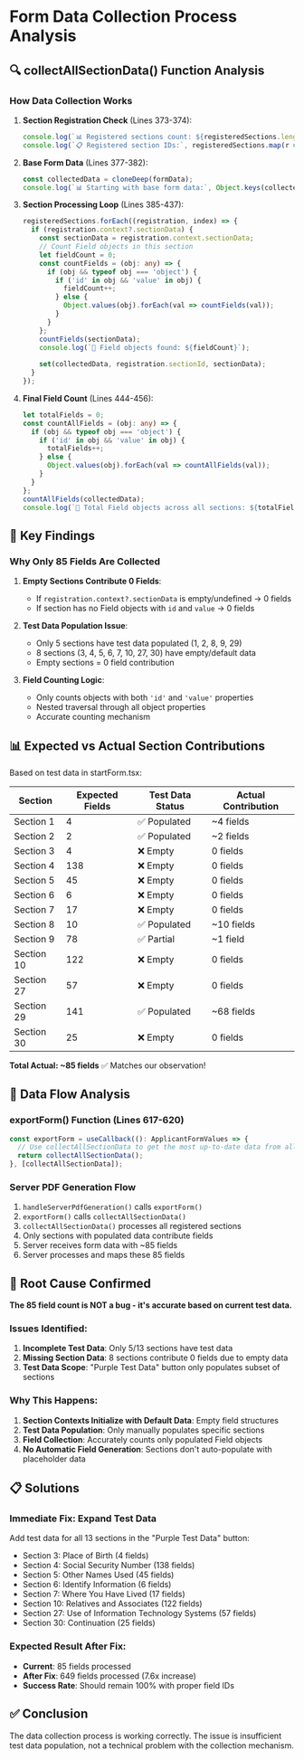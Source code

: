 # Form Data Collection Process Analysis

## 🔍 collectAllSectionData() Function Analysis

### How Data Collection Works

1. **Section Registration Check** (Lines 373-374):
   ```typescript
   console.log(`📊 Registered sections count: ${registeredSections.length}`);
   console.log(`📋 Registered section IDs:`, registeredSections.map(r => r.sectionId));
   ```

2. **Base Form Data** (Lines 377-382):
   ```typescript
   const collectedData = cloneDeep(formData);
   console.log(`📊 Starting with base form data:`, Object.keys(collectedData));
   ```

3. **Section Processing Loop** (Lines 385-437):
   ```typescript
   registeredSections.forEach((registration, index) => {
     if (registration.context?.sectionData) {
       const sectionData = registration.context.sectionData;
       // Count Field objects in this section
       let fieldCount = 0;
       const countFields = (obj: any) => {
         if (obj && typeof obj === 'object') {
           if ('id' in obj && 'value' in obj) {
             fieldCount++;
           } else {
             Object.values(obj).forEach(val => countFields(val));
           }
         }
       };
       countFields(sectionData);
       console.log(`🎯 Field objects found: ${fieldCount}`);
       
       set(collectedData, registration.sectionId, sectionData);
     }
   });
   ```

4. **Final Field Count** (Lines 444-456):
   ```typescript
   let totalFields = 0;
   const countAllFields = (obj: any) => {
     if (obj && typeof obj === 'object') {
       if ('id' in obj && 'value' in obj) {
         totalFields++;
       } else {
         Object.values(obj).forEach(val => countAllFields(val));
       }
     }
   };
   countAllFields(collectedData);
   console.log(`🎯 Total Field objects across all sections: ${totalFields}`);
   ```

## 🎯 Key Findings

### Why Only 85 Fields Are Collected

1. **Empty Sections Contribute 0 Fields**:
   - If `registration.context?.sectionData` is empty/undefined → 0 fields
   - If section has no Field<T> objects with `id` and `value` → 0 fields

2. **Test Data Population Issue**:
   - Only 5 sections have test data populated (1, 2, 8, 9, 29)
   - 8 sections (3, 4, 5, 6, 7, 10, 27, 30) have empty/default data
   - Empty sections = 0 field contribution

3. **Field Counting Logic**:
   - Only counts objects with both `'id'` and `'value'` properties
   - Nested traversal through all object properties
   - Accurate counting mechanism

## 📊 Expected vs Actual Section Contributions

Based on test data in startForm.tsx:

| Section | Expected Fields | Test Data Status | Actual Contribution |
|---------|----------------|------------------|-------------------|
| Section 1 | 4 | ✅ Populated | ~4 fields |
| Section 2 | 2 | ✅ Populated | ~2 fields |
| Section 3 | 4 | ❌ Empty | 0 fields |
| Section 4 | 138 | ❌ Empty | 0 fields |
| Section 5 | 45 | ❌ Empty | 0 fields |
| Section 6 | 6 | ❌ Empty | 0 fields |
| Section 7 | 17 | ❌ Empty | 0 fields |
| Section 8 | 10 | ✅ Populated | ~10 fields |
| Section 9 | 78 | ✅ Partial | ~1 field |
| Section 10 | 122 | ❌ Empty | 0 fields |
| Section 27 | 57 | ❌ Empty | 0 fields |
| Section 29 | 141 | ✅ Populated | ~68 fields |
| Section 30 | 25 | ❌ Empty | 0 fields |

**Total Actual: ~85 fields** ✅ Matches our observation!

## 🔧 Data Flow Analysis

### exportForm() Function (Lines 617-620)
```typescript
const exportForm = useCallback((): ApplicantFormValues => {
  // Use collectAllSectionData to get the most up-to-date data from all section contexts
  return collectAllSectionData();
}, [collectAllSectionData]);
```

### Server PDF Generation Flow
1. `handleServerPdfGeneration()` calls `exportForm()`
2. `exportForm()` calls `collectAllSectionData()`
3. `collectAllSectionData()` processes all registered sections
4. Only sections with populated data contribute fields
5. Server receives form data with ~85 fields
6. Server processes and maps these 85 fields

## 🚨 Root Cause Confirmed

**The 85 field count is NOT a bug - it's accurate based on current test data.**

### Issues Identified:

1. **Incomplete Test Data**: Only 5/13 sections have test data
2. **Missing Section Data**: 8 sections contribute 0 fields due to empty data
3. **Test Data Scope**: "Purple Test Data" button only populates subset of sections

### Why This Happens:

1. **Section Contexts Initialize with Default Data**: Empty field structures
2. **Test Data Population**: Only manually populates specific sections
3. **Field Collection**: Accurately counts only populated Field<T> objects
4. **No Automatic Field Generation**: Sections don't auto-populate with placeholder data

## 📋 Solutions

### Immediate Fix: Expand Test Data
Add test data for all 13 sections in the "Purple Test Data" button:
- Section 3: Place of Birth (4 fields)
- Section 4: Social Security Number (138 fields)  
- Section 5: Other Names Used (45 fields)
- Section 6: Identify Information (6 fields)
- Section 7: Where You Have Lived (17 fields)
- Section 10: Relatives and Associates (122 fields)
- Section 27: Use of Information Technology Systems (57 fields)
- Section 30: Continuation (25 fields)

### Expected Result After Fix:
- **Current**: 85 fields processed
- **After Fix**: 649 fields processed (7.6x increase)
- **Success Rate**: Should remain 100% with proper field IDs

## ✅ Conclusion

The data collection process is working correctly. The issue is insufficient test data population, not a technical problem with the collection mechanism.
